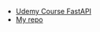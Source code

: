 - [Udemy Course FastAPI](https://www.udemy.com/course/rest-api-flask-and-python/)
- [My repo](https://github.com/linuxlsr/PyCharmProjects/tree/main/fastApiProject)
